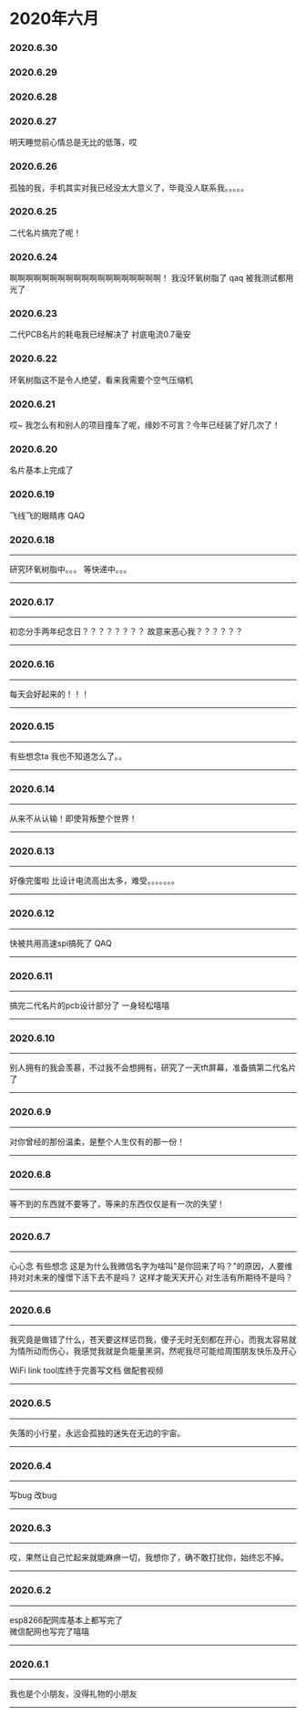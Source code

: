 # 2020年六月

### 2020.6.30
### 2020.6.29
### 2020.6.28
### 2020.6.27
明天睡觉前心情总是无比的低落，哎
### 2020.6.26
孤独的我，手机其实对我已经没太大意义了，毕竟没人联系我。。。。。
### 2020.6.25
二代名片搞完了呢！
### 2020.6.24
啊啊啊啊啊啊啊啊啊啊啊啊啊啊啊啊啊啊啊！ 我没环氧树脂了 qaq 被我测试都用光了
### 2020.6.23
二代PCB名片的耗电我已经解决了 衬底电流0.7毫安  
### 2020.6.22
环氧树脂这不是令人绝望，看来我需要个空气压缩机
### 2020.6.21
哎~ 我怎么有和别人的项目撞车了呢，缘妙不可言？今年已经装了好几次了！
### 2020.6.20
名片基本上完成了
### 2020.6.19
飞线飞的眼睛疼 QAQ  
### 2020.6.18
****
研究环氧树脂中。。。 等快递中。。。
****
### 2020.6.17
****
初恋分手两年纪念日？？？？？？？？ 故意来恶心我？？？？？？  
****
### 2020.6.16
****
每天会好起来的！！！
****
### 2020.6.15
****
有些想念ta 我也不知道怎么了。。
****
### 2020.6.14
****
从来不从认输！即使背叛整个世界！  
****
### 2020.6.13
****
好像完蛋啦 比设计电流高出太多，难受。。。。。。。  
****
### 2020.6.12
****
快被共用高速spi搞死了 QAQ  
****
### 2020.6.11
****
搞完二代名片的pcb设计部分了 一身轻松嘻嘻 
****
### 2020.6.10
****
别人拥有的我会羡慕，不过我不会想拥有，研究了一天tft屏幕，准备搞第二代名片了  
****
### 2020.6.9
****
对你曾经的那份温柔，是整个人生仅有的那一份！
****
### 2020.6.8

****
等不到的东西就不要等了，等来的东西仅仅是有一次的失望！
****
### 2020.6.7
****
心心念 有些想念 这是为什么我微信名字为啥叫"是你回来了吗？"的原因，人要维持对对未来的憧憬下活下去不是吗？ 这样才能天天开心 对生活有所期待不是吗？  
****
### 2020.6.6
****
我究竟是做错了什么，苍天要这样惩罚我，傻子无时无刻都在开心，而我太容易就为情所动而伤心，我感觉我就是负能量黑洞，然呢我尽可能给周围朋友快乐及开心  

WiFi link tool库终于完善写文档 做配套视频 
****
### 2020.6.5
****
失落的小行星，永远会孤独的迷失在无边的宇宙。
****
### 2020.6.4
****
写bug 改bug
****
### 2020.6.3
****
哎，果然让自己忙起来就能麻痹一切，我想你了，确不敢打扰你，始终忘不掉。
****
### 2020.6.2
****
esp8266配网库基本上都写完了  
微信配网也写完了嘻嘻
****
### 2020.6.1
****
我也是个小朋友，没得礼物的小朋友
****
